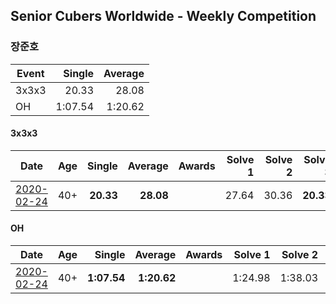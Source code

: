 ## Senior Cubers Worldwide - Weekly Competition
### 장준호

| Event | Single | Average |
| -- | --: | --: |
| 3x3x3 | 20.33 | 28.08 |
| OH | 1:07.54 | 1:20.62 |

#### 3x3x3

| Date | Age | Single | Average | Awards | Solve 1 | Solve 2 | Solve 3 | Solve 4 | Solve 5 | Video |
| :--: | :--: | --: | --: | :--: | --: | --: | --: | --: | --: | :-- |
| [2020-02-24](../3x3x3/2020-02-24.md) | 40+ | **20.33** | **28.08** |  | 27.64 | 30.36 | **20.33** | 26.23 | 30.93 | [Link](https://www.facebook.com/events/2558750947697073/permalink/2563702233868611/) |


#### OH

| Date | Age | Single | Average | Awards | Solve 1 | Solve 2 | Solve 3 | Solve 4 | Solve 5 | Video |
| :--: | :--: | --: | --: | :--: | --: | --: | --: | --: | --: | :-- |
| [2020-02-24](../oh/2020-02-24.md) | 40+ | **1:07.54** | **1:20.62** |  | 1:24.98 | 1:38.03 | 1:22.12 | 1:14.76 | **1:07.54** | [Link](https://www.facebook.com/events/1618332754973681/permalink/1623943337745956/) |


<!-- Global site tag (gtag.js) - Google Analytics -->
<script async src="https://www.googletagmanager.com/gtag/js?id=UA-86348435-3"></script>
<script>window.dataLayer = window.dataLayer || []; function gtag() {dataLayer.push(arguments);} gtag('js', new Date()); gtag('config', 'UA-86348435-3');</script>
